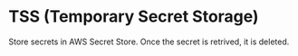 # TSS (Temporary Secret Storage)
Store secrets in AWS Secret Store. Once the secret is retrived, it is deleted.
